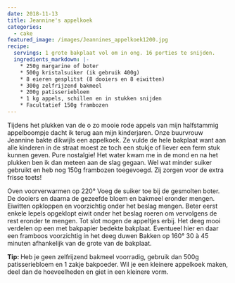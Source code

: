 ```yaml
---
date: 2018-11-13
title: Jeannine's appelkoek
categories:
  - cake
featured_image: /images/Jeannines_appelkoek1200.jpg
recipe:
  servings: 1 grote bakplaat vol om in ong. 16 porties te snijden.
  ingredients_markdown: |-
    * 250g margarine of boter 
    * 500g kristalsuiker (ik gebruik 400g) 
    * 8 eieren gesplitst (8 dooiers en 8 eiwitten) 
    * 300g zelfrijzend bakmeel
    * 200g patisseriebloem
    * 1 kg appels, schillen en in stukken snijden
    * Facultatief 150g frambozen
---
```

Tijdens het plukken van de o zo mooie rode appels van mijn halfstammig appelboompje dacht ik terug aan mijn kinderjaren. 
Onze buurvrouw Jeannine bakte dikwijls een appelkoek.
Ze vulde de hele bakplaat want aan alle kinderen in de straat moest ze toch een stukje of liever een ferm stuk kunnen geven.
Pure nostalgie!
Het water kwam me in de mond en na het plukken ben ik dan meteen aan de slag gegaan.
Wel wat minder suiker gebruikt en heb nog 150g frambozen toegevoegd. Zij zorgen voor de extra frisse toets!

<!--more-->

Oven voorverwarmen op 220°
Voeg de suiker toe bij de gesmolten boter.
De dooiers en daarna de gezeefde bloem en bakmeel eronder mengen.
Eiwitten opkloppen en voorzichtig onder het beslag mengen.
Beter eerst enkele lepels opgeklopt eiwit onder het beslag roeren om vervolgens de rest eronder te mengen.
Tot slot mogen de appeltjes erbij.
Het deeg mooi verdelen op een met bakpapier bedekte bakplaat.
Eventueel hier en daar een framboos voorzichtig in het deeg duwen
Bakken op 160° 30 à 45 minuten afhankelijk van de grote van de bakplaat.

<b>Tip: </b>
Heb je geen zelfrijzend bakmeel voorradig, gebruik dan 500g patisseriebloem en 1 zakje bakpoeder.
Wil je een kleinere appelkoek maken, deel dan de hoeveelheden en giet in een kleinere vorm.
